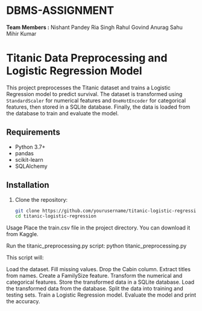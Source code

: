 # DBMS-ASSIGNMENT
**Team Members :**
Nishant Pandey
Ria Singh 
Rahul Govind 
Anurag Sahu
Mihir Kumar 

# Titanic Data Preprocessing and Logistic Regression Model

This project preprocesses the Titanic dataset and trains a Logistic Regression model to predict survival. The dataset is transformed using `StandardScaler` for numerical features and `OneHotEncoder` for categorical features, then stored in a SQLite database. Finally, the data is loaded from the database to train and evaluate the model.

## Requirements

- Python 3.7+
- pandas
- scikit-learn
- SQLAlchemy

## Installation

1. Clone the repository:
   ```bash
   git clone https://github.com/yourusername/titanic-logistic-regression.git
   cd titanic-logistic-regression
Usage
Place the train.csv file in the project directory. You can download it from Kaggle.

Run the titanic_preprocessing.py script:
python titanic_preprocessing.py

This script will:

Load the dataset.
Fill missing values.
Drop the Cabin column.
Extract titles from names.
Create a FamilySize feature.
Transform the numerical and categorical features.
Store the transformed data in a SQLite database.
Load the transformed data from the database.
Split the data into training and testing sets.
Train a Logistic Regression model.
Evaluate the model and print the accuracy.
